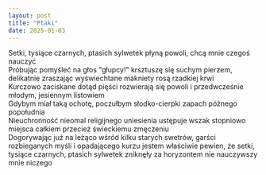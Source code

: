 ```yaml
---
layout: post
title: "Ptaki"
date: 2025-01-03
---
```


Setki, tysiące czarnych, ptasich sylwetek płyną powoli, chcą mnie czegoś nauczyć  
Próbując pomyśleć na głos "głupcy!" krsztuszę się suchym pierzem, delikatnie zraszając wyświechtane makniety rosą rzadkiej krwi  
Kurczowo zaciskane dotąd pięści rozwierają się powoli i przedwcześnie młodym, jesiennym listowiem  
Gdybym miał taką ochotę, poczułbym słodko-cierpki zapach późnego popołudnia  
Nieuchronność nieomal religijnego uniesienia ustępuje wszak stopniowo miejsca
całkiem przecież świeckiemu zmęczeniu  
Dogorywając już na leżąco wśród kilku starych swetrów, garści rozbieganych myśli i opadającego kurzu jestem właściwie pewien, że setki, tysiące czarnych, ptasich sylwetek zniknęły za horyzontem nie nauczywszy mnie niczego